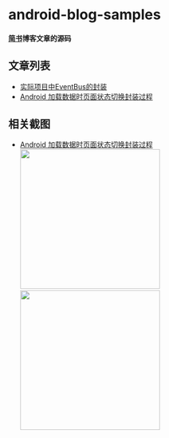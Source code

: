 # android-blog-samples
#### [简书](http://www.jianshu.com/u/fca46862a3b2)博客文章的源码
## 文章列表
* [实际项目中EventBus的封装](http://www.jianshu.com/p/bf5c431872bf)
* [Android 加载数据时页面状态切换封装过程](http://www.jianshu.com/p/739237652803)
## 相关截图
* [Android 加载数据时页面状态切换封装过程](http://www.jianshu.com/p/739237652803) <br/>
<img src="https://github.com/wpq2014/android-blog-samples/blob/master/images/single.gif" width="280px"/>&nbsp;&nbsp;&nbsp;&nbsp;&nbsp;<img src="https://github.com/wpq2014/android-blog-samples/blob/master/images/multi.gif" width="280px"/>
